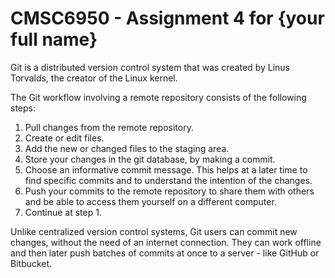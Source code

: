 # CMSC6950 - Assignment 4 for {your full name}
Git is a distributed version control system that was created by
Linus Torvalds, the creator of the Linux kernel.

The Git workflow involving a remote repository consists of the following steps:
1. Pull changes from the remote repository.
2. Create or edit files.
3. Add the new or changed files to the staging area.
4. Store your changes in the git database, by making a commit.
5. Choose an informative commit message. This helps at a later time to find
specific commits and to understand the intention of the changes.
6. Push your commits to the remote repository to share them with others
and be able to access them yourself on a different computer.
7. Continue at step 1.

Unlike centralized version control systems, Git users can commit new changes,
without the need of an internet connection. They can work offline and then later
push batches of commits at once to a server - like GitHub or Bitbucket.

